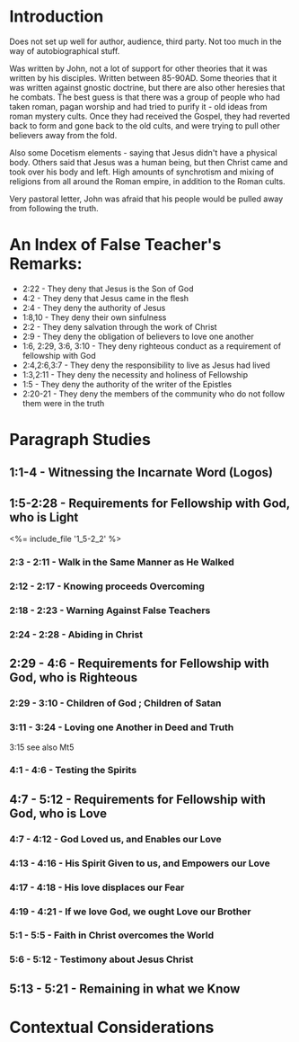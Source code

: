 # Introduction

Does not set up well for author, audience, third party. Not too much in
the way of autobiographical stuff.

Was written by John, not a lot of support for other theories that it was
written by his disciples. Written between 85-90AD. Some theories that it
was written against gnostic doctrine, but there are also other heresies
that he combats. The best guess is that there was a group of people who
had taken roman, pagan worship and had tried to purify it - old ideas
from roman mystery cults. Once they had received the Gospel, they had
reverted back to form and gone back to the old cults, and were trying to
pull other believers away from the fold.

Also some Docetism elements - saying that Jesus didn't have a physical
body. Others said that Jesus was a human being, but then Christ came and
took over his body and left. High amounts of synchrotism and mixing of
religions from all around the Roman empire, in addition to the Roman
cults.

Very pastoral letter, John was afraid that his people would be pulled
away from following the truth.

# An Index of False Teacher's Remarks:
+ 2:22 - They deny that Jesus is the Son of God
+ 4:2 - They deny that Jesus came in the flesh
+ 2:4 - They deny the authority of Jesus
+ 1:8,10 - They deny their own sinfulness
+ 2:2 - They deny salvation through the work of Christ
+ 2:9 - They deny the obligation of believers to love one another
+ 1:6, 2:29, 3:6, 3:10 - They deny righteous conduct as a requirement of
  fellowship with God
+ 2:4,2:6,3:7 - They deny the responsibility to live as Jesus had lived
+ 1:3,2:11 - They deny the necessity and holiness of Fellowship
+ 1:5 - They deny the authority of the writer of the Epistles
+ 2:20-21 - They deny the members of the community who do not follow them
  were in the truth

# Paragraph Studies

## 1:1-4 - Witnessing the Incarnate Word (Logos)

## 1:5-2:28 - Requirements for Fellowship with God, who is Light

<%= include_file '1_5-2_2' %>

### 2:3 - 2:11 - Walk in the Same Manner as He Walked
### 2:12 - 2:17 - Knowing proceeds Overcoming
### 2:18 - 2:23 - Warning Against False Teachers
### 2:24 - 2:28 - Abiding in Christ

## 2:29 - 4:6 - Requirements for Fellowship with God, who is Righteous
### 2:29 - 3:10 - Children of God ; Children of Satan
### 3:11 - 3:24 - Loving one Another in Deed and Truth
  3:15 see also Mt5
### 4:1 - 4:6 - Testing the Spirits

## 4:7 - 5:12 - Requirements for Fellowship with God, who is Love
### 4:7 - 4:12 - God Loved us, and Enables our Love
### 4:13 - 4:16 - His Spirit Given to us, and Empowers our Love
### 4:17 - 4:18 - His love displaces our Fear
### 4:19 - 4:21 - If we love God, we ought Love our Brother
### 5:1 - 5:5 - Faith in Christ overcomes the World
### 5:6 - 5:12 - Testimony about Jesus Christ

## 5:13 - 5:21 - Remaining in what we Know

# Contextual Considerations



